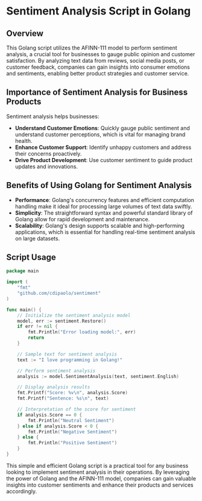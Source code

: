 # Sentiment Analysis Script in Golang

## Overview
This Golang script utilizes the AFINN-111 model to perform sentiment analysis, a crucial tool for businesses to gauge public opinion and customer satisfaction. By analyzing text data from reviews, social media posts, or customer feedback, companies can gain insights into consumer emotions and sentiments, enabling better product strategies and customer service.

## Importance of Sentiment Analysis for Business Products
Sentiment analysis helps businesses:
- **Understand Customer Emotions**: Quickly gauge public sentiment and understand customer perceptions, which is vital for managing brand health.
- **Enhance Customer Support**: Identify unhappy customers and address their concerns proactively.
- **Drive Product Development**: Use customer sentiment to guide product updates and innovations.

## Benefits of Using Golang for Sentiment Analysis
- **Performance**: Golang's concurrency features and efficient computation handling make it ideal for processing large volumes of text data swiftly.
- **Simplicity**: The straightforward syntax and powerful standard library of Golang allow for rapid development and maintenance.
- **Scalability**: Golang's design supports scalable and high-performing applications, which is essential for handling real-time sentiment analysis on large datasets.

## Script Usage

```go
package main

import (
	"fmt"
	"github.com/cdipaolo/sentiment"
)

func main() {
	// Initialize the sentiment analysis model
	model, err := sentiment.Restore()
	if err != nil {
		fmt.Println("Error loading model:", err)
		return
	}

	// Sample text for sentiment analysis
	text := "I love programming in Golang!"

	// Perform sentiment analysis
	analysis := model.SentimentAnalysis(text, sentiment.English)

	// Display analysis results
	fmt.Printf("Score: %v\n", analysis.Score)
	fmt.Printf("Sentence: %s\n", text)

	// Interpretation of the score for sentiment
	if analysis.Score == 0 {
		fmt.Println("Neutral Sentiment")
	} else if analysis.Score < 0 {
		fmt.Println("Negative Sentiment")
	} else {
		fmt.Println("Positive Sentiment")
	}
}
```

This simple and efficient Golang script is a practical tool for any business looking to implement sentiment analysis in their operations. By leveraging the power of Golang and the AFINN-111 model, companies can gain valuable insights into customer sentiments and enhance their products and services accordingly.
